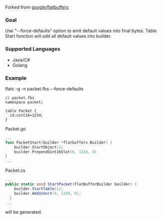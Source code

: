 Forked from [google/flatbuffers]

### Goal
Use "--force-defaults" option to emit default values into final bytes.
Table Start function will add all default values into builder.

### Supported Languages
- Java/C#
- Golang

### Example
flatc -g -n packet.fbs --force-defaults

```fbs
// packet.fbs
namespace packet;

table Packet {
  id:uint16=1234;
}
``` 

Packet.go
```go
...
func PacketStart(builder *flatbuffers.Builder) {
	builder.StartObject(1)
	builder.PrependUint16Slot(0, 1234, 0)
}
...
```

Packet.cs
```csharp
...
public static void StartPacket(FlatBufferBuilder builder) {
	builder.StartTable(1);
	builder.AddUshort(0, 1234, 0);
  }
...
```
will be generated.

[google/flatbuffers]: https://github.com/google/flatbuffers
